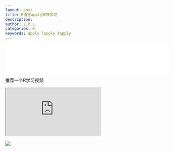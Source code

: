 ```yaml
---
layout: post
title: R语言apply家族学习
description:
author: Z.P.L.
categories: R
keywords: apply lapply tapply
---
```


<iframe frameborder="no" border="0" marginwidth="0" marginheight="0" width=520 height=86 src="//music.163.com/outchain/player?type=2&id=40024751&auto=1&height=66"></iframe>

推荐一个R学习视频

<iframe src="https://www.bilibili.com/video/BV1H94y1z7Ba/?spm_id_from=333.1007.tianma.2-3-6.click"></iframe>


![](https://upload.wikimedia.org/wikipedia/commons/1/13/2019_BMW_740d_xDrive_M_Sport_Automatic_3.0_Front.jpg)
